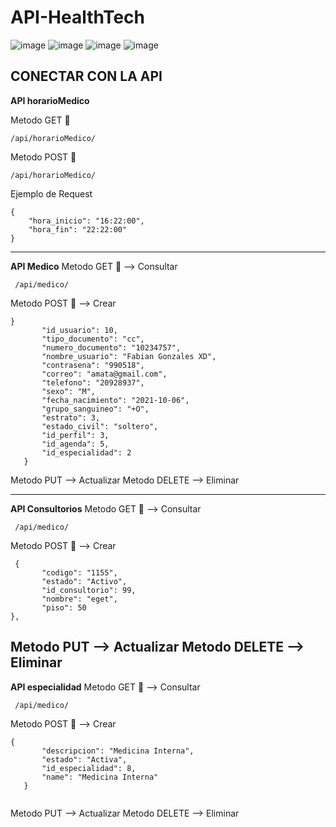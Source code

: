 
# API-HealthTech

![image](https://img.shields.io/github/downloads/TcNobo/TcNo-Acc-Switcher/total?color=%23AEEA7A&label=Django&logo=Django&logoColor=%23AEEA7A&style=for-the-badge)
![image](https://img.shields.io/badge/Git-F05032?style=for-the-badge&logo=git&logoColor=white)
![image](https://img.shields.io/badge/GitHub-100000?style=for-the-badge&logo=github&logoColor=white)
![image](https://img.shields.io/badge/Visual_Studio_Code-0078D4?style=for-the-badge&logo=visual%20studio%20code&logoColor=white)

## CONECTAR CON LA API

 **API horarioMedico**

 Metodo GET 🎈
 ```
 /api/horarioMedico/
 ```

 Metodo POST 📃

 ```
 /api/horarioMedico/
 ```
 Ejemplo de Request
 ```
 {
     "hora_inicio": "16:22:00",
     "hora_fin": "22:22:00"
 } 
 ```
 -----------------------------------------------------
 **API Medico**
 Metodo GET 🎈 --> Consultar
 ```
  /api/medico/
 ```
 Metodo POST 📃 --> Crear
 ```
 }
        "id_usuario": 10,
        "tipo_documento": "cc",
        "numero_documento": "10234757",
        "nombre_usuario": "Fabian Gonzales XD",
        "contrasena": "990518",
        "correo": "amata@gmail.com",
        "telefono": "20928937",
        "sexo": "M",
        "fecha_nacimiento": "2021-10-06",
        "grupo_sanguineo": "+O",
        "estrato": 3,
        "estado_civil": "soltero",
        "id_perfil": 3,
        "id_agenda": 5,
        "id_especialidad": 2
    }
  ```
 Metodo  PUT    --> Actualizar
 Metodo DELETE  --> Eliminar
 
 
 -----------------------------------------------------
**API Consultorios**
 Metodo GET 🎈 --> Consultar
 ```
  /api/medico/
 ```
 Metodo POST 📃 --> Crear
 ```
  {
        "codigo": "1155",
        "estado": "Activo",
        "id_consultorio": 99,
        "nombre": "eget",
        "piso": 50
},
  ```
 Metodo  PUT    --> Actualizar
 Metodo DELETE  --> Eliminar
 -----------------------------------------------------
**API especialidad**
 Metodo GET 🎈 --> Consultar
 ```
  /api/medico/
 ```
 Metodo POST 📃 --> Crear
 ```
{
        "descripcion": "Medicina Interna",
        "estado": "Activa",
        "id_especialidad": 8,
        "name": "Medicina Interna"
    }


  ```
Metodo  PUT    --> Actualizar
Metodo DELETE  --> Eliminar
